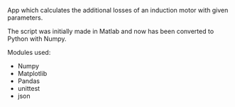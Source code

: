 App which calculates the additional losses of an induction motor with given parameters.

The script was initially made in Matlab and now has been converted to Python with Numpy.

Modules used:
- Numpy
- Matplotlib
- Pandas
- unittest
- json